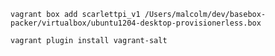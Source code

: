 `vagrant box add scarlettpi_v1 /Users/malcolm/dev/basebox-packer/virtualbox/ubuntu1204-desktop-provisionerless.box`

`vagrant plugin install vagrant-salt`

